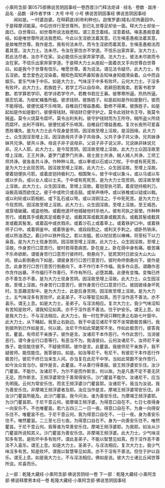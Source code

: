 小乘阿含部·第0575部佛说苦阴因事经一卷西晋沙门释法炬译
· 经名 · 卷数 · 跋序
· 品名 · 品数 · 译作者字体：大号 中号 小号
佛说苦阴因事经
佛说苦阴因事经
　　闻如是。一时婆迦婆。在释羁底(刹帝利种也)。迦惟罗婆(城名)尼拘蒌园中。于是释摩诃能渠。中后彷徉行至世尊所。到已礼世尊足却坐一面。释大力士却坐一面已。白世尊曰。如世尊所说法我悉知。谓三意念着结。淫意着结。嗔恚愚痴意着结。如是唯世尊所说法我悉知。今此以生淫欲法着其意。已生嗔恚愚痴法着其意。是故唯然世尊。我作是念。我有何法未尽。而令生淫欲而着其意。生嗔恚愚痴法而着其意。汝大力士。法未尽。令汝在家住亦不学道。不信乐出家弃家。汝大力士。若此法尽者。汝亦不在家。汝必能信乐出家弃家学道。法大力士。彼法未尽故而令汝在家。不信乐出家弃家学道。于是释大力士从座起一面着衣叉手向世尊白世尊曰。如是我今于世尊有信乐。唯愿世尊。善为说法。谓见法令疑尽。此大力士。有五淫欲。爱念爱色近淫染着。眼知色耳知声鼻知香舌知味身知细滑染着。众中而自娱乐。爱乐气味于中乐。如是大力士。气味淫于中多有败坏。云何大力士。于淫多有败坏。此大力士。若族姓子。若学工巧以自存命。若耕田若贩卖。若客书若学数。若学算若学印。若学诗若学守卢。若教书若应王募。彼寒寒所逼。热热所逼。服忍饥渴。为蚊虻蝇蚤所蛆。彼求钱财。彼族姓子。如是起如是作如是勤行。彼而不能得钱。彼便忧戚不乐啼哭。自椎自打增益愚痴。勤修不得果。彼族姓子。如是起如是作如是勤行。彼便得钱财。得钱财已便守护之。莫令此钱财令王夺。我莫令贼盗。莫令火烧莫令腐坏。莫令出利失利。彼守护钱财而为王所夺。贼所盗火所烧而腐坏。出利不得利。彼便忧戚不乐啼哭。自椎自打增益愚痴。复次长夜所可爱喜悉败壤失。是为大力士此今现身是苦阴。因淫故至增上淫故。是淫因缘。此大力士。众生因淫至增上淫。因淫故母共子诤子共母诤。父共子诤子共父诤。兄共妹诤妹共兄诤。彼共斗诤。母说子非子说母非。父说子非子说父非。兄说妹非妹说兄非。况人人耶。此大力士。是今现苦阴。因淫故至增上淫故。此大力士众因淫故至增上淫故。王王共诤。婆罗门婆罗门共诤。居士居士共诤。贼人贼人共诤。工师工师共诤。彼各各共斗诤。作种种斗具。或以拳或以石或以刀杖。于中或有死死苦。是为大力士此现苦阴。因淫故至增上淫故。此大力士。众生因淫故。至增上淫故。便着铠便执弓箭。或着皮铠持极利刀。相围聚斗。彼于中或以象斗。或以马或以车或以步兵。或以女人或以士夫。于中或有死死苦。是为大力士现苦阴。因淫故至增上淫故。此大力士。众生因淫故。至增上淫故。着铠至执弓箭。着皮铠持极利刀。诣极高城而欲伐之。彼于中或吹贝或击鼓。或举声唤呼。或以铁椎或以钺或以戟。或以利轮或以箭相射。或下乱石或以弩。或以消铜注之。于中死死苦。是为大力士今现苦阴。因淫故至增上淫故。此大力士。众生因淫故。至增上淫故。至王城邑。或穿墙破藏。或盗他物。或截他道坏他城破他村杀他人。彼有司执之驱使。作种种苦行。或截其手或截其足或截手足。或截其耳或截其鼻或截其舌。或截其髻或截其发或截其髻发。或着函中或衣戮杀。或着沙石上或着草上。或着铁驴口中。或着铁师子口中。或着铜釜中。或着铁釜中。或段段割之。或利叉手刺之。或卧热铁床。或以热油洒之。着臼中以铁杵捣之。若以龙蛆。若以杖挝若以棒棒。将至标下以刀枭首。是为大力士现身苦阴。因淫故至增上淫故。此大力士。众生因淫故。至增上淫故。作身苦行口意苦行。彼时若得患病苦。卧在座上。卧在荫中身有痛。极苦痛不乐命欲断。谓彼身苦行口意苦行彼终时。倒悬向下。犹若冥时日欲没大山大山间。彼山影倒悬向下如是。谓彼身苦行口苦行意苦行。彼时命终倒悬向下。彼作是念。此身苦行口苦行意苦行倒悬向下。本不作行本不作福。我多作众恶。谓趣作恶作贪作凶暴。不作福行不作善行。不作有所归。必堕其趣。此便有变悔。变悔已终亦不善生亦不善。是为大力士现身苦阴。因淫故至增上淫故。此大力士。众生因淫故。至增上淫故。作身苦行口意苦行。彼作身苦行已口意苦行已。彼因彼缘身坏死时。生恶趣泥犁中。是为大力士。此是后身苦阴。因淫故至增上淫故。是为大力士。五气味淫多有苦败坏。此圣弟子。不以等智见如真。而于淫作恶不善法。亦不喜乐。谓无上息。如是大力士。圣弟子。与淫法相应。复次大力士。我少气味淫知有苦知是败坏。谓我知见如真。亦不于淫作恶不善法。住于护安乐。谓无上息。如是我大力士。不与淫法相应。此大力士。我一时在罗阅只鞞陀隶止右胁七叶窟中。此大力士。从下晡起。我至止右胁边。我于中遥见诸尼干常不坐常跪极苦痛行。我到彼所到已作如是言。何以故。汝尼干作如此常跪常不坐。作如此极苦行。彼答我言。瞿昙。有师尼干亲族子。彼作是言。汝诸尼干本作恶行。今作此苦行。当消彼恶行。谓今身业行口意等行。有恶当不为。我语彼曰。云何汝诸尼干。汝师尼干亲族子。能信能住彼不。不疑彼师耶。彼作是言。此瞿昙。我彼师尼干亲族子。我不疑彼师。能信能住。我答彼曰。如是。如汝等尼干。有尼干。有彼尼干本作恶行作极苦行。彼尼干终已当来生人间。亦当复在此尼干中学。当如此常跪不坐作苦行。如今汝众皆当尔。彼作是言。此瞿昙。不从善行得善报。彼王频浮婆安乐住。汝沙门瞿昙。不能尔。汝诸尼干。为尔不是而作斯言。何以故。为是凡愚不定不善无厌无足。而作斯言。王频浮婆常住于善常得安乐。沙门瞿昙不能尔。汝诸尼干。应当先明我。云何为常安乐住。而言王频浮婆沙门瞿昙耶。汝诸尼干。我当为汝说。我为善安乐住。非摩竭王频浮婆者及耶。汝应当作是言。摩竭王频浮婆常安乐住。非汝沙门瞿昙所能及。此沙门瞿昙。我今问汝。谁为善安乐住。为摩竭王频浮婆耶。为沙门瞿昙耶。于尼干意云何。彼摩竭王频浮婆。为得意口自在不。七日七夜得身一向安乐不。不也唯瞿昙。若六五四三二一日一夜。得意口自在不。为身一向得安乐住不。唯瞿昙不也。于尼干意云何。我为得意口自在不。一日一夜。身为善安乐住不。唯然瞿昙。二三至七日七夜。为得意口自在不。身为一向善安乐住不。唯然瞿昙。于尼干意云何。我等谁为常善安乐住。摩竭王频浮婆耶。为我耶。如汝从沙门瞿昙所说知其义。沙门瞿昙为善安乐住。非摩竭王频浮婆。此大力士。少气味淫知多有苦。是败坏中多有败坏。谓此圣弟子。不能以智慧见如真。而于淫作恶不善法不入喜乐。谓无上息。如是大力士。圣弟子。与淫法相应。复次大力士。我少气味淫多有苦。知是败坏。谓我以智慧等见如真。亦不于淫有不善法。但住于护以自乐。谓无上息。如是我大力士。不与淫法相应。佛如是说。彼大力士诸比丘闻世尊所说。欢喜而乐。

上一部：乾隆大藏经·小乘阿含部·佛说苦阴经一卷
下一部：乾隆大藏经·小乘阿含部·佛说释摩男本经一卷
乾隆大藏经·小乘阿含部·佛说苦阴因事经